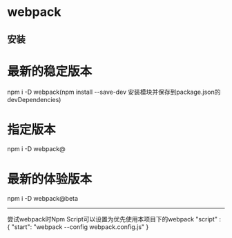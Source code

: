 # webpack

## 安装

# 最新的稳定版本
npm i -D webpack(npm install --save-dev   安装模块并保存到package.json的devDependencies)

# 指定版本
npm i -D webpack@<version>
  
# 最新的体验版本
npm i -D webpack@beta

-----------------------------------------------------------------------------------------------------------------------------------------
尝试webpack时Npm Script可以设置为优先使用本项目下的webpack
"script" : {
  "start": "webpack --config webpack.config.js"
}
